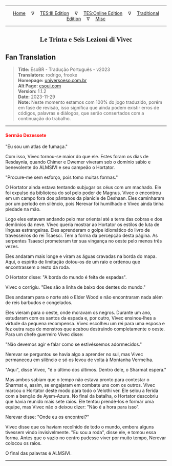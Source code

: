 
---

<!-- Jekyll Page Links -->

<center>
<a href="../../../../../index.html">Home</a>
&emsp;&nabla;&emsp;
<a href="../../../../index-tes3.html">TES:III Edition</a>
&emsp;&nabla;&emsp;
<a href="../../../../index-teso.html">TES:Online Edition</a>
&emsp;&nabla;&emsp;
<a href="../../../../index-traditional.html">Traditional Edition</a>
&emsp;&nabla;&emsp;
<a href="../../../../index-misc.html">Misc</a>
</center>

<!-- Markdown Body Below: -->

---

<center>
<h2><span style="font-family:Georgia">Le Trinta e Seis Lezioni di Vivec</span></h2>
</center>

## Fan Translation

> __Title:__ EsoBR - Tradução Português - v2023\
> __Translators:__ rodrigo, frooke\
> __Homepage:__ [universoeso.com.br][1]\
> __Alt Page:__ [esoui.com][2]\
> __Version:__ 1.1.2\
> __Date:__ 2023-11-29\
> __Note:__ Neste momento estamos com 100% do jogo traduzido, porém em fase de revisão, isso significa que ainda podem existir erros de códigos, palavras e diálogos, que serão consertados com a continuação do trabalho.

[1]: https://www.universoeso.com.br/traducao
[2]: https://www.esoui.com/downloads/info2256-EsoBR-TraduoPortugus-v2023.html

---

#### <span style="color:red">Sermão Dezessete</span>

"Eu sou um atlas de fumaça."

Com isso, Vivec tornou-se maior do que ele. Estes foram os dias de Resdaynia, quando Chimer e Dwemer viveram sob o domínio sábio e benevolente do ALMSIVI e seu campeão o Hortator.

"Procure-me sem esforço, pois tomo muitas formas."

O Hortator ainda estava tentando subjugar os céus com um machado. Ele foi expulso da biblioteca do sol pelo poder de Magnus. Vivec o encontrou em um campo fora dos pântanos da planície de Deshaan. Eles caminharam por um período em silêncio, pois Nerevar foi humilhado e Vivec ainda tinha piedade na mão.

Logo eles estavam andando pelo mar oriental até a terra das cobras e dos demônios da neve. Vivec queria mostrar ao Hortator os estilos de luta de línguas estrangeiras. Eles aprenderam o golpe idiomático do livro de travesseiros do rei Tsaesci. Tem a forma da percepção desta página. As serpentes Tsaesci prometeram ter sua vingança no oeste pelo menos três vezes.

Eles andaram mais longe e viram as águas cravadas na borda do mapa. Aqui, o espírito de limitação dotou-os de um raio e ordenou que encontrassem o resto da roda.

O Hortator disse: "A borda do mundo é feita de espadas".

Vivec o corrigiu. "Eles são a linha de baixo dos dentes do mundo."

Eles andaram para o norte até o Elder Wood e não encontraram nada além de reis barbudos e congelados.

Eles vieram para o oeste, onde moravam os negros. Durante um ano, estudaram com os santos da espada e, por outro, Vivec ensinou-lhes a virtude da pequena recompensa. Vivec escolheu um rei para uma esposa e fez outra raça de monstros que acabou destruindo completamente o oeste. Para um chefe guerreiro Vivec disse:

"Não devemos agir e falar como se estivéssemos adormecidos."

Nerevar se perguntou se havia algo a aprender no sul, mas Vivec permaneceu em silêncio e só os levou de volta à Montanha Vermelha.

"Aqui", disse Vivec, "é o último dos últimos. Dentro dele, o Sharmat espera."

Mas ambos sabiam que o tempo não estava pronto para contestar o Sharmat e, assim, se engajaram em combate uns com os outros. Vivec marcou o Hortator deste modo para todo o Velothi ver. Ele selou a ferida com a benção de Ayem-Azura. No final da batalha, o Hortator descobriu que havia reunido mais sete raios. Ele tentou prendê-los e formar uma equipe, mas Vivec não o deixou dizer: "Não é a hora para isso".

Nerevar disse: "Onde eu os encontrei?"

Vivec disse que os haviam recolhido de todo o mundo, embora alguns tivessem vindo invisivelmente. "Eu sou a roda", disse ele, e tomou essa forma. Antes que o vazio no centro pudesse viver por muito tempo, Nerevar colocou os raios.

O final das palavras é ALMSIVI.

---
